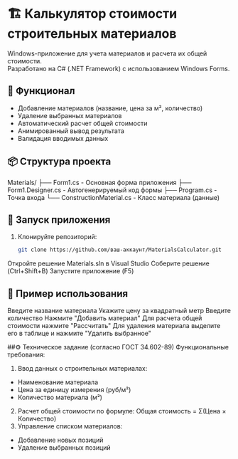 # 🏗️ Калькулятор стоимости строительных материалов

Windows-приложение для учета материалов и расчета их общей стоимости.  
Разработано на C# (.NET Framework) с использованием Windows Forms.

## 🔧 Функционал
- Добавление материалов (название, цена за м², количество)
- Удаление выбранных материалов
- Автоматический расчет общей стоимости
- Анимированный вывод результата
- Валидация вводимых данных

## 📦 Структура проекта
Materials/
├── Form1.cs - Основная форма приложения
├── Form1.Designer.cs - Автогенерируемый код формы
├── Program.cs - Точка входа
└── ConstructionMaterial.cs - Класс материала (данные)

## 🚀 Запуск приложения
1. Клонируйте репозиторий:
   ```bash
   git clone https://github.com/ваш-аккаунт/MaterialsCalculator.git
Откройте решение Materials.sln в Visual Studio
Соберите решение (Ctrl+Shift+B)
Запустите приложение (F5)

## 📝 Пример использования
Введите название материала
Укажите цену за квадратный метр
Введите количество
Нажмите "Добавить материал"
Для расчета общей стоимости нажмите "Рассчитать"
Для удаления материала выделите его в таблице и нажмите "Удалить выбранное"

##⚙️ Техническое задание (согласно ГОСТ 34.602-89)
Функциональные требования:
1. Ввод данных о строительных материалах:
- Наименование материала
- Цена за единицу измерения (руб/м²)
- Количество материала (м²)
2. Расчет общей стоимости по формуле:
Общая стоимость = Σ(Цена × Количество)
3. Управление списком материалов:
- Добавление новых позиций
- Удаление выбранных позиций
